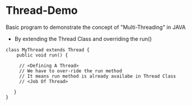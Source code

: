 # Thread-Demo

Basic program to demonstrate the concept of "Multi-Threading" in JAVA

* By extending the Thread Class and overriding the run()
```
class MyThread extends Thread {
    public void run() {
   
     // <Defining A Thread>
     // We have to over-ride the run method 
     // It means run method is already availabe in Thread Class
     // <Job Of Thread>
     
   }
}
```
